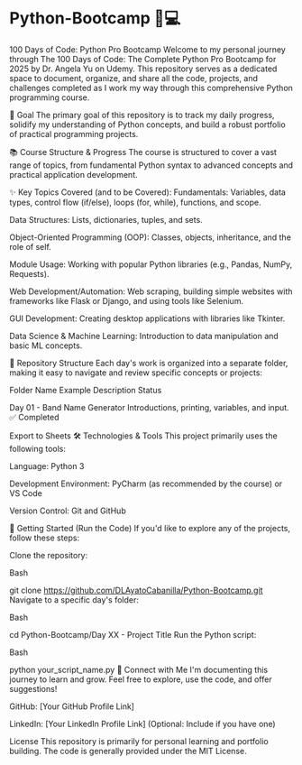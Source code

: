 # Python-Bootcamp 🐍💻
100 Days of Code: Python Pro Bootcamp
Welcome to my personal journey through The 100 Days of Code: The Complete Python Pro Bootcamp for 2025 by Dr. Angela Yu on Udemy. This repository serves as a dedicated space to document, organize, and share all the code, projects, and challenges completed as I work my way through this comprehensive Python programming course.

🎯 Goal
The primary goal of this repository is to track my daily progress, solidify my understanding of Python concepts, and build a robust portfolio of practical programming projects.

📚 Course Structure & Progress
The course is structured to cover a vast range of topics, from fundamental Python syntax to advanced concepts and practical application development.

✨ Key Topics Covered (and to be Covered):
Fundamentals: Variables, data types, control flow (if/else), loops (for, while), functions, and scope.

Data Structures: Lists, dictionaries, tuples, and sets.

Object-Oriented Programming (OOP): Classes, objects, inheritance, and the role of self.

Module Usage: Working with popular Python libraries (e.g., Pandas, NumPy, Requests).

Web Development/Automation: Web scraping, building simple websites with frameworks like Flask or Django, and using tools like Selenium.

GUI Development: Creating desktop applications with libraries like Tkinter.

Data Science & Machine Learning: Introduction to data manipulation and basic ML concepts.

📁 Repository Structure
Each day's work is organized into a separate folder, making it easy to navigate and review specific concepts or projects:

Folder Name Example	Description	Status

Day 01 - Band Name Generator	Introductions, printing, variables, and input.	✅ Completed


Export to Sheets
🛠️ Technologies & Tools
This project primarily uses the following tools:

Language: Python 3

Development Environment: PyCharm (as recommended by the course) or VS Code

Version Control: Git and GitHub

🚀 Getting Started (Run the Code)
If you'd like to explore any of the projects, follow these steps:

Clone the repository:

Bash

git clone https://github.com/DLAyatoCabanilla/Python-Bootcamp.git
Navigate to a specific day's folder:

Bash

cd Python-Bootcamp/Day XX - Project Title
Run the Python script:

Bash

python your_script_name.py
🤝 Connect with Me
I'm documenting this journey to learn and grow. Feel free to explore, use the code, and offer suggestions!

GitHub: [Your GitHub Profile Link]

LinkedIn: [Your LinkedIn Profile Link] (Optional: Include if you have one)

License
This repository is primarily for personal learning and portfolio building. The code is generally provided under the MIT License.

